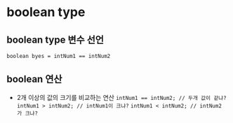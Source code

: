 # boolean type

## boolean type 변수 선언

```boolean byes = intNum1 == intNum2```

## boolean 연산
* 2개 이상의 값의 크기를 비교하는 연산
```intNum1 == intNum2; // 두개 값이 같냐?```
```intNum1 > intNum2; // intNum1이 크냐?```
```intNum1 < intNum2; // intNum2 가 크냐?```